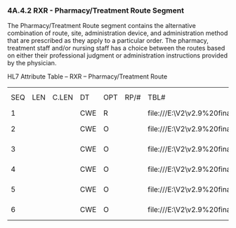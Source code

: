 ### 4A.4.2 RXR - Pharmacy/Treatment Route Segment

The Pharmacy/Treatment Route segment contains the alternative combination of route, site, administration device, and administration method that are prescribed as they apply to a particular order. The pharmacy, treatment staff and/or nursing staff has a choice between the routes based on either their professional judgment or administration instructions provided by the physician.

HL7 Attribute Table – RXR – Pharmacy/Treatment Route

|     |     |     |     |     |     |     |     |     |
| --- | --- | --- | --- | --- | --- | --- | --- | --- |
| SEQ | LEN | C.LEN | DT | OPT | RP/# | TBL# | ITEM # | ELEMENT NAME |
| 1 |  |  | CWE | R |  | file:///E:\V2\v2.9%20final%20Nov%20from%20Frank\V29_CH02C_Tables.docx#HL70162[0162] | 00309 | Route |
| 2 |  |  | CWE | O |  | file:///E:\V2\v2.9%20final%20Nov%20from%20Frank\V29_CH02C_Tables.docx#HL70550[0550] | 00310 | Administration Site |
| 3 |  |  | CWE | O |  | file:///E:\V2\v2.9%20final%20Nov%20from%20Frank\V29_CH02C_Tables.docx#HL70164[0164] | 00311 | Administration Device |
| 4 |  |  | CWE | O |  | file:///E:\V2\v2.9%20final%20Nov%20from%20Frank\V29_CH02C_Tables.docx#HL70165[0165] | 00312 | Administration Method |
| 5 |  |  | CWE | O |  | file:///E:\V2\v2.9%20final%20Nov%20from%20Frank\V29_CH02C_Tables.docx#HL70766[0766] | 01315 | Routing Instruction |
| 6 |  |  | CWE | O |  | file:///E:\V2\v2.9%20final%20Nov%20from%20Frank\V29_CH02C_Tables.docx#HL70495[0495] | 01670 | Administration Site Modifier |
